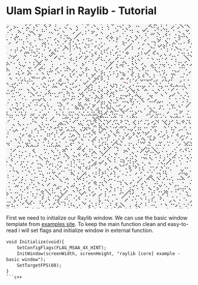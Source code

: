 # Ulam Spiarl in Raylib - Tutorial

![Ulam Spiral](Resources/ulam-spiral.png)


First we need to initialize our Raylib window. We can use the basic window template from [examples site](https://www.raylib.com/examples.html). To keep the main function clean and easy-to-read i will set flags and initialize window in external function.

```
void Initialize(void){
    SetConfigFlags(FLAG_MSAA_4X_HINT);
    InitWindow(screenWidth, screenHeight, "raylib [core] example - basic window");
    SetTargetFPS(60);               
}
```c++